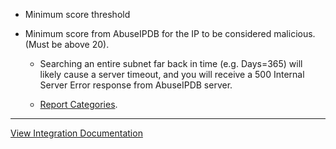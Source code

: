 - Minimum score threshold 
- Minimum score from AbuseIPDB for the IP to be considered malicious. (Must be above 20).   
  
  
  - Searching an entire subnet far back in time (e.g. Days=365) will likely cause a server timeout,
  and you will receive a 500 Internal Server Error response from AbuseIPDB server.
  
  
  
  - [Report Categories](https://www.abuseipdb.com/categories).

---
[View Integration Documentation](https://xsoar.pan.dev/docs/reference/integrations/abuse-ipdb)